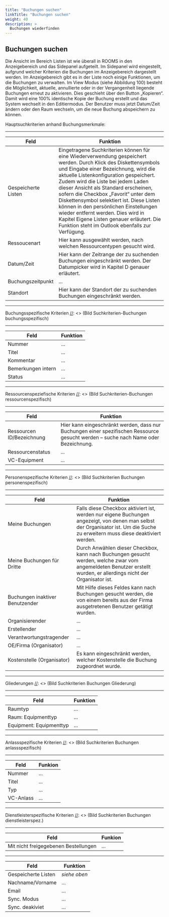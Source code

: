 ```yaml
---
title: "Buchungen suchen"
linkTitle: "Buchungen suchen"
weight: 40
description: >
  Buchungen wiederfinden
---
```


## Buchungen suchen
Die Ansicht im Bereich Listen ist wie überall in ROOMS in den Anzeigebereich und das Sidepanel aufgeteilt. Im Sidepanel wird eingestellt, aufgrund welcher Kriterien die Buchungen im Anzeigebereich dargestellt werden. Im Anzeigebereich gibt es in der Liste noch einige Funktionen, um die Buchungen zu verwalten. Im View Modus (siehe Abbildung 100) besteht die Möglichkeit, aktuelle, annullierte oder in der Vergangenheit liegende Buchungen erneut zu aktivieren. Dies geschieht über den Button „Kopieren“. Damit wird eine 100% identische Kopie der Buchung erstellt und das System wechselt in den Editiermodus. Der Benutzer muss jetzt Datum/Zeit ändern oder den Raum wechseln, um die neue Buchung abspeichern zu können.

[//]: <> (Bild Buchungssuche)

Hauptsuchkriterien anhand Buchungsmerkmale:

 [//]: <> (Bild Suchkriterien-Buchungen)

 ---
 |Feld|Funktion|
 |---|---|
 |Gespeicherte Listen|Eingetragene Suchkriterien können für eine Wiederverwendung gespeichert werden. Durch Klick des Diskettensymbols und Eingabe einer Bezeichnung, wird die aktuelle Listenkonfiguration gespeichert. Zudem wird die Liste bei jedem Laden dieser Ansicht als Standard erscheinen, sofern die Checkbox „Favorit“ unter dem Diskettensymbol selektiert ist. Diese Listen können in den persönlichen Einstellungen wieder entfernt werden. Dies wird in Kapitel Eigene Listen genauer erläutert. Die Funktion steht im Outlook ebenfalls zur Verfügung.|
 |Ressoucenart|Hier kann ausgewählt werden, nach welchen Ressourcentypen gesucht wird.|
 |Datum/Zeit|Hier kann der Zeitrange der zu suchenden Buchungen eingeschränkt werden. Der Datumpicker wird in Kapitel D genauer erläutert.|
 |Buchungszeitpunkt|...|
 |Standort|Hier kann der Standort der zu suchenden Buchungen eingeschränkt werden.|
 ---

Buchungsspezifische Kriterien
 [//]: <> (Bild Suchkriterien-Buchungen buchungsspezifisch)

 ---
 |Feld|Funktion|
 |---|---|
 |Nummer|...|
 |Titel|...|
 |Kommentar|...|
 |Bemerkungen intern|...|
 |Status|...|
 ---

Ressourcenspeziefische Kriterien
[//]: <> (Bild Suchkriterien-Buchungen ressourcenspezifisch)

---
|Feld|Funktion|
|---|---|
|Ressourcen ID/Bezeichnung|Hier kann eingeschränkt werden, dass nur Buchungen einer spezifischen Ressource gesucht werden – suche nach Name oder Bezeichnung.|
|Ressourcenstatus|...|
|VC-Equipment|...|
---

Personenspezifische Kriterien
[//]: <> (Bild Suchkriterien Buchungen personenspezifisch)

---
|Feld|Funktion|
|---|---|
|Meine Buchungen|Falls diese Checkbox aktiviert ist, werden nur eigene Buchungen angezeigt, von denen man selbst der Organisator ist. Um die Suche zu erweitern muss diese deaktiviert werden.|
|Meine Buchungen für Dritte|Durch Anwählen dieser Checkbox, kann nach Buchungen gesucht werden, welche zwar vom angemeldeten Benutzer erstellt wurden,  er allerdings nicht der Organisator ist.|
|Buchungen inaktiver Benutzender|Mit Hilfe dieses Feldes kann nach Buchungen gesucht werden, die von einem bereits aus der Firma ausgetretenen Benutzer getätigt wurden.|
|Organisierender|...|
|Erstellender|...|
|Verantwortungstragender|...|
|OE/Firma (Organisator)|...|
|Kostenstelle (Organisator)|Es kann eingeschränkt werden, welcher Kostenstelle die Buchung zugeordnet wurde.|
---

Gliederungen
[//]: <> (Bild Suchkriterien Buchungen Gliederung)

---
|Feld|Funktion|
|---|---|
|Raumtyp|...|
|Raum: Equipmenttyp|...|
|Equipment: Equipmenttyp|...|
---

Anlassspezifische Kriterien
[//]: <> (Bild Suchkriterien Buchungen anlassspezifisch)

---
|Feld|Funkion|
|---|---|
|Nummer|...|
|Titel|...|
|Typ|...|
|VC-Anlass|...|
---

Dienstleisterspezifische Kriterien
[//]: <> (Bild Suchkriterien Buchungen dienstleisterspez.)

---
|Feld|Funkion|
|---|---|
|Mit nicht freigegebenen Bestellungen|...|




 [//]: <> (Bild Suchkriterien-Personen)

 ---
 |Feld|Funktion|
 |---|---|
 |Gespeicherte Listen| *siehe oben*|
 |Nachname/Vorname|...|
 |Email|...|
 |Sync. Modus|...|
 |Sync. deakiviet|...|

 
